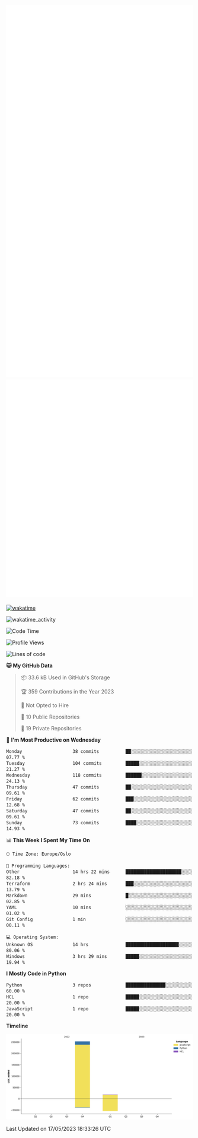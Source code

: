 ![Metrics](/metrics.svg)![Additional metrics](metrics.additional.svg)
----------------------------------------------------------------------------------------------------------------------------------------------------

[![wakatime](https://wakatime.com/badge/user/139c3dc8-b99d-475a-b6b4-e7663d03add8.svg)](https://wakatime.com/@139c3dc8-b99d-475a-b6b4-e7663d03add8)

![wakatime_activity](https://wakatime.com/share/@merca/d0fb6363-0f77-40ae-9525-9b9347ed2e36.svg)

<!--START_SECTION:waka-->
![Code Time](http://img.shields.io/badge/Code%20Time-6%2C639%20hrs%2044%20mins-blue)

![Profile Views](http://img.shields.io/badge/Profile%20Views-3-blue)

![Lines of code](https://img.shields.io/badge/From%20Hello%20World%20I%27ve%20Written-270.4%20thousand%20lines%20of%20code-blue)

**🐱 My GitHub Data** 

> 📦 33.6 kB Used in GitHub's Storage 
 > 
> 🏆 359 Contributions in the Year 2023
 > 
> 🚫 Not Opted to Hire
 > 
> 📜 10 Public Repositories 
 > 
> 🔑 19 Private Repositories 
 > 
📅 **I'm Most Productive on Wednesday** 

```text
Monday                   38 commits          ██░░░░░░░░░░░░░░░░░░░░░░░   07.77 % 
Tuesday                  104 commits         █████░░░░░░░░░░░░░░░░░░░░   21.27 % 
Wednesday                118 commits         ██████░░░░░░░░░░░░░░░░░░░   24.13 % 
Thursday                 47 commits          ██░░░░░░░░░░░░░░░░░░░░░░░   09.61 % 
Friday                   62 commits          ███░░░░░░░░░░░░░░░░░░░░░░   12.68 % 
Saturday                 47 commits          ██░░░░░░░░░░░░░░░░░░░░░░░   09.61 % 
Sunday                   73 commits          ████░░░░░░░░░░░░░░░░░░░░░   14.93 % 
```


📊 **This Week I Spent My Time On** 

```text
🕑︎ Time Zone: Europe/Oslo

💬 Programming Languages: 
Other                    14 hrs 22 mins      █████████████████████░░░░   82.18 % 
Terraform                2 hrs 24 mins       ███░░░░░░░░░░░░░░░░░░░░░░   13.79 % 
Markdown                 29 mins             █░░░░░░░░░░░░░░░░░░░░░░░░   02.85 % 
YAML                     10 mins             ░░░░░░░░░░░░░░░░░░░░░░░░░   01.02 % 
Git Config               1 min               ░░░░░░░░░░░░░░░░░░░░░░░░░   00.11 % 

💻 Operating System: 
Unknown OS               14 hrs              ████████████████████░░░░░   80.06 % 
Windows                  3 hrs 29 mins       █████░░░░░░░░░░░░░░░░░░░░   19.94 % 
```

**I Mostly Code in Python** 

```text
Python                   3 repos             ███████████████░░░░░░░░░░   60.00 % 
HCL                      1 repo              █████░░░░░░░░░░░░░░░░░░░░   20.00 % 
JavaScript               1 repo              █████░░░░░░░░░░░░░░░░░░░░   20.00 % 
```



**Timeline**

![Lines of Code chart](https://raw.githubusercontent.com/merca/merca/current/assets/bar_graph.png)


 Last Updated on 17/05/2023 18:33:26 UTC
<!--END_SECTION:waka-->
